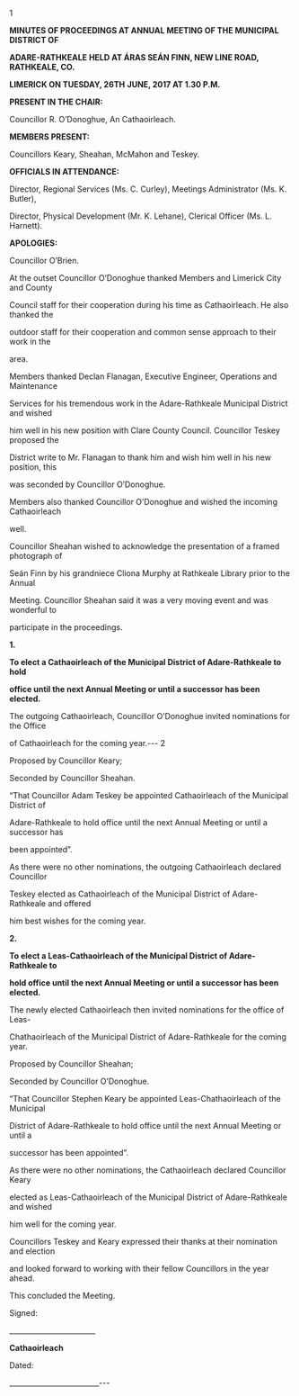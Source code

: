 1

**MINUTES OF PROCEEDINGS AT ANNUAL MEETING OF THE MUNICIPAL DISTRICT OF**

**ADARE-RATHKEALE HELD AT ÁRAS SEÁN FINN, NEW LINE ROAD, RATHKEALE, CO.**

**LIMERICK ON TUESDAY, 26TH** **JUNE, 2017 AT 1.30 P.M.**

**PRESENT IN THE CHAIR:**

Councillor R. O’Donoghue, An Cathaoirleach.

**MEMBERS PRESENT:**

Councillors Keary, Sheahan, McMahon and Teskey.

**OFFICIALS IN ATTENDANCE:**

Director, Regional Services (Ms. C. Curley), Meetings Administrator (Ms. K. Butler),

Director, Physical Development (Mr. K. Lehane), Clerical Officer (Ms. L. Harnett).

**APOLOGIES:**

Councillor O’Brien.

At the outset Councillor O’Donoghue thanked Members and Limerick City and County

Council staff for their cooperation during his time as Cathaoirleach. He also thanked the

outdoor staff for their cooperation and common sense approach to their work in the

area.

Members thanked Declan Flanagan, Executive Engineer, Operations and Maintenance

Services for his tremendous work in the Adare-Rathkeale Municipal District and wished

him well in his new position with Clare County Council. Councillor Teskey proposed the

District write to Mr. Flanagan to thank him and wish him well in his new position, this

was seconded by Councillor O’Donoghue.

Members also thanked Councillor O’Donoghue and wished the incoming Cathaoirleach

well.

Councillor Sheahan wished to acknowledge the presentation of a framed photograph of

Seán Finn by his grandniece Cliona Murphy at Rathkeale Library prior to the Annual

Meeting. Councillor Sheahan said it was a very moving event and was wonderful to

participate in the proceedings.

**1.**

**To elect a Cathaoirleach of the Municipal District of Adare-Rathkeale to hold**

**office until the next Annual Meeting or until a successor has been elected.**

The outgoing Cathaoirleach, Councillor O’Donoghue invited nominations for the Office

of Cathaoirleach for the coming year.---
2

Proposed by Councillor Keary;

Seconded by Councillor Sheahan.

“That Councillor Adam Teskey be appointed Cathaoirleach of the Municipal District of

Adare-Rathkeale to hold office until the next Annual Meeting or until a successor has

been appointed”.

As there were no other nominations, the outgoing Cathaoirleach declared Councillor

Teskey elected as Cathaoirleach of the Municipal District of Adare-Rathkeale and offered

him best wishes for the coming year.

**2.**

**To elect a Leas-Cathaoirleach of the Municipal District of Adare-Rathkeale to**

**hold office until the next Annual Meeting or until a successor has been elected.**

The newly elected Cathaoirleach then invited nominations for the office of Leas-

Chathaoirleach of the Municipal District of Adare-Rathkeale for the coming year.

Proposed by Councillor Sheahan;

Seconded by Councillor O’Donoghue.

“That Councillor Stephen Keary be appointed Leas-Chathaoirleach of the Municipal

District of Adare-Rathkeale to hold office until the next Annual Meeting or until a

successor has been appointed”.

As there were no other nominations, the Cathaoirleach declared Councillor Keary

elected as Leas-Cathaoirleach of the Municipal District of Adare-Rathkeale and wished

him well for the coming year.

Councillors Teskey and Keary expressed their thanks at their nomination and election

and looked forward to working with their fellow Councillors in the year ahead.

This concluded the Meeting.

Signed:

\_\_\_\_\_\_\_\_\_\_\_\_\_\_\_\_\_\_\_\_\_\_\_\_

**Cathaoirleach**

Dated:

\_\_\_\_\_\_\_\_\_\_\_\_\_\_\_\_\_\_\_\_\_\_\_\_\_---
